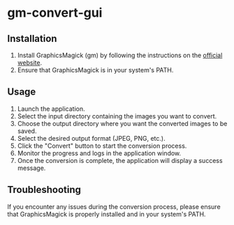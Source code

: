 # gm-convert-gui

## Installation

1. Install GraphicsMagick (gm) by following the instructions on the [official website](https://www.graphicsmagick.org/download.html).
2. Ensure that GraphicsMagick is in your system's PATH.

## Usage

1. Launch the application.
2. Select the input directory containing the images you want to convert.
3. Choose the output directory where you want the converted images to be saved.
4. Select the desired output format (JPEG, PNG, etc.).
5. Click the "Convert" button to start the conversion process.
6. Monitor the progress and logs in the application window.
7. Once the conversion is complete, the application will display a success message.

## Troubleshooting

If you encounter any issues during the conversion process, please ensure that GraphicsMagick is properly installed and in your system's PATH.
